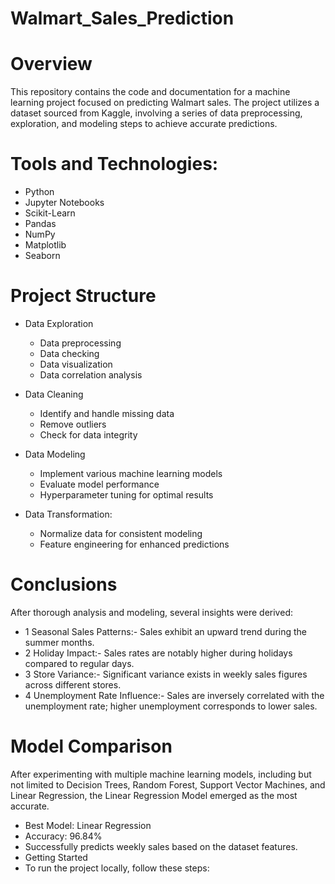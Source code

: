 # Walmart_Sales_Prediction
# Overview
This repository contains the code and documentation for a machine learning project focused on predicting Walmart sales. The project utilizes a dataset sourced from Kaggle, involving a series of data preprocessing, exploration, and modeling steps to achieve accurate predictions.

# Tools and Technologies:
  * Python
  * Jupyter Notebooks
  * Scikit-Learn
  * Pandas
  * NumPy
  * Matplotlib
  * Seaborn

# Project Structure
* Data Exploration
  * Data preprocessing
  * Data checking
  * Data visualization
  * Data correlation analysis

* Data Cleaning
  * Identify and handle missing data
  * Remove outliers
  * Check for data integrity

* Data Modeling
  * Implement various machine learning models
  * Evaluate model performance
  * Hyperparameter tuning for optimal results

* Data Transformation:
  * Normalize data for consistent modeling
  * Feature engineering for enhanced predictions

# Conclusions
After thorough analysis and modeling, several insights were derived:

* 1 Seasonal Sales Patterns:- Sales exhibit an upward trend during the summer months.
* 2 Holiday Impact:- Sales rates are notably higher during holidays compared to regular days.
* 3 Store Variance:- Significant variance exists in weekly sales figures across different stores.
* 4 Unemployment Rate Influence:- Sales are inversely correlated with the unemployment rate; higher unemployment corresponds to lower sales.
# Model Comparison
After experimenting with multiple machine learning models, including but not limited to Decision Trees, Random Forest, Support Vector Machines, and Linear Regression, the Linear Regression Model emerged as the most accurate.

- Best Model: Linear Regression
- Accuracy: 96.84%
- Successfully predicts weekly sales based on the dataset features.
- Getting Started
- To run the project locally, follow these steps:









